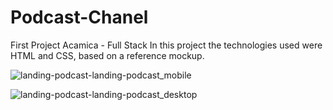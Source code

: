 # Podcast-Chanel
First Project Acamica - Full Stack
In this project the technologies used were HTML and CSS, based on a reference mockup. 

![landing-podcast-landing-podcast_mobile](https://user-images.githubusercontent.com/94694810/147778550-30124d58-3799-4b1f-91b0-f5bac17a4f60.png)


![landing-podcast-landing-podcast_desktop](https://user-images.githubusercontent.com/94694810/147778568-6e5fe29a-f79f-4101-b4be-41c77d9eb4bd.png)
